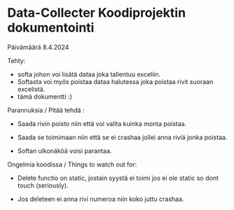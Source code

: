 # Data-Collecter Koodiprojektin dokumentointi 

 

 Päivämäärä 8.4.2024 

 

 Tehty:  
 - softa johon voi lisätä dataa joka tallentuu exceliin.
 - Softasta voi myös poistaa dataa halutessa joka poistaa rivit suoraan excelistä.
 - tämä dokumentti :)
 

 

 

 Parannuksia / Pitää tehdä : 

 - Saada rivin poisto niin että voi valita kuinka monta poistaa.  

 - Saada se toimimaan niin että se ei crashaa jollei anna riviä jonka poistaa.  

 - Softan ulkonäköä voisi parantaa.  

 
 

 Ongelmia koodissa / Things to watch out for: 

 

 - Delete functio on static, jostain syystä ei toimi jos ei ole static so dont touch (seriously). 

 - Jos deleteen ei anna rivi numeroa niin koko juttu crashaa. 

 
